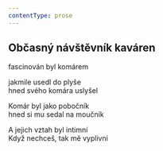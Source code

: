 ```yaml
---
contentType: prose
---
```


<section>

## Občasný návštěvník kaváren

fascinován byl komárem

jakmile usedl do plyše  
hned svého komára uslyšel

Komár byl jako pobočník  
hned si mu sedal na moučník

A jejich vztah byl intimní  
Když nechceš, tak mě vyplivni

</section>
